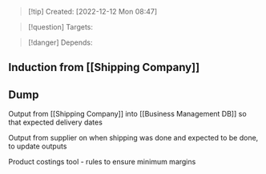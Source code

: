 >[!tip] Created: [2022-12-12 Mon 08:47]

>[!question] Targets: 

>[!danger] Depends: 

## Induction from [[Shipping Company]]



## Dump
Output from [[Shipping Company]] into [[Business Management DB]] so that expected delivery dates

Output from supplier on when shipping was done and expected to be done, to update outputs

Product costings tool - rules to ensure minimum margins